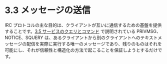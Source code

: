 # 3.3 メッセージの送信

IRC プロトコルの主な目的は、クライアントが互いに通信するための基盤を提供することです。[3.5 サービスのクエリとコマンド](./server-queries-and-commands.md) で説明されている PRIVMSG、NOTICE、SQUERY は、あるクライアントから別のクライアントへのテキストメッセージの配信を実際に実行する唯一のメッセージであり、残りのものはそれを可能にし、それが信頼性と構造化の方法で起こることを保証しようとするだけです。
